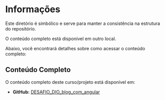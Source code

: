 # Informações

Este diretório é simbólico e serve para manter a consistência na estrutura do repositório.

O conteúdo completo está disponível em outro local.

Abaixo, você encontrará detalhes sobre como acessar o conteúdo completo:

## Conteúdo Completo

O conteúdo completo deste curso/projeto está disponível em:

- **GitHub:** [DESAFIO_DIO_blog_com_angular](https://github.com/marlonprado04/DESAFIO_DIO_blog_com_angular)
